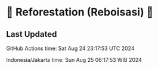 
# 🌳 Reforestation (Reboisasi) 🌲

## Last Updated

GitHub Actions time: Sat Aug 24 23:17:53 UTC 2024

Indonesia/Jakarta time: Sun Aug 25 06:17:53 WIB 2024
